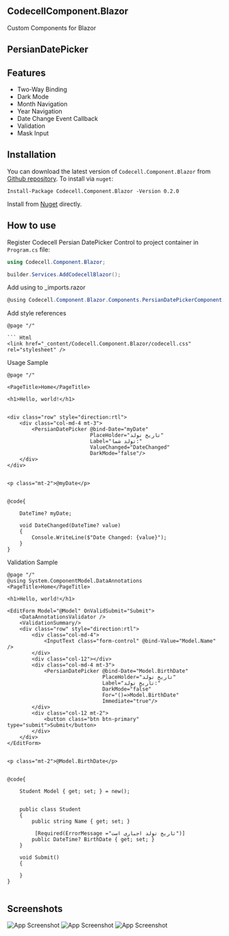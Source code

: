 ## CodecellComponent.Blazor
Custom Components for Blazor

## PersianDatePicker
## Features

- Two-Way Binding
- Dark Mode
- Month Navigation
- Year Navigation
- Date Change Event Callback
- Validation
- Mask Input

## Installation
You can download the latest version of `Codecell.Component.Blazor` from [Github repository](https://github.com/codecellir/Codecell.Blazor.Components).
To install via `nuget`:
```
Install-Package Codecell.Component.Blazor -Version 0.2.0
```
Install from [Nuget](https://www.nuget.org/packages/Codecell.Component.Blazor) directly.

## How to use
Register Codecell Persian DatePicker Control to project container in `Program.cs` file:
``` C#
using Codecell.Component.Blazor;

builder.Services.AddCodecellBlazor();
```

Add using to _imports.razor
``` C#
@using Codecell.Component.Blazor.Components.PersianDatePickerComponent
```

Add style references
``` Razor
@page "/"

``` Html
<link href="_content/Codecell.Component.Blazor/codecell.css" rel="stylesheet" />
```

Usage Sample
``` Razor
@page "/"

<PageTitle>Home</PageTitle>

<h1>Hello, world!</h1>


<div class="row" style="direction:rtl">
    <div class="col-md-4 mt-3">
        <PersianDatePicker @bind-Date="myDate"
                           PlaceHolder="تاریخ تولد"
                           Label="تولد شما:"
                           ValueChanged="DateChanged"
                           DarkMode="false"/>
    </div>
</div>


<p class="mt-2">@myDate</p>


@code{

    DateTime? myDate;

    void DateChanged(DateTime? value)
    {
        Console.WriteLine($"Date Changed: {value}");
    }
}

```

Validation Sample
``` Razor
@page "/"
@using System.ComponentModel.DataAnnotations
<PageTitle>Home</PageTitle>

<h1>Hello, world!</h1>

<EditForm Model="@Model" OnValidSubmit="Submit">
    <DataAnnotationsValidator />
    <ValidationSummary/>
    <div class="row" style="direction:rtl">
        <div class="col-md-4">
            <InputText class="form-control" @bind-Value="Model.Name" />
        </div>
        <div class="col-12"></div>
        <div class="col-md-4 mt-3">
            <PersianDatePicker @bind-Date="Model.BirthDate"
                               PlaceHolder="تاریخ تولد"
                               Label="تاریخ تولد:"
                               DarkMode="false"
                               For="()=>Model.BirthDate" 
                               Immediate="true"/>
        </div>
        <div class="col-12 mt-2">
            <button class="btn btn-primary" type="submit">Submit</button>
        </div>
    </div>
</EditForm>


<p class="mt-2">@Model.BirthDate</p>


@code{

    Student Model { get; set; } = new();


    public class Student
    {
        public string Name { get; set; }

         [Required(ErrorMessage ="تاریخ تولد اجباری است")]
        public DateTime? BirthDate { get; set; }
    }

    void Submit()
    {

    }
}


```


## Screenshots
![App Screenshot](https://github.com/codecellir/Codecell.Blazor.Components/blob/master/screenshots/light.png?raw=true)
![App Screenshot](https://github.com/codecellir/Codecell.Blazor.Components/blob/master/screenshots/dark.png?raw=true)
![App Screenshot](https://github.com/codecellir/Codecell.Blazor.Components/blob/master/screenshots/validation.png?raw=true)